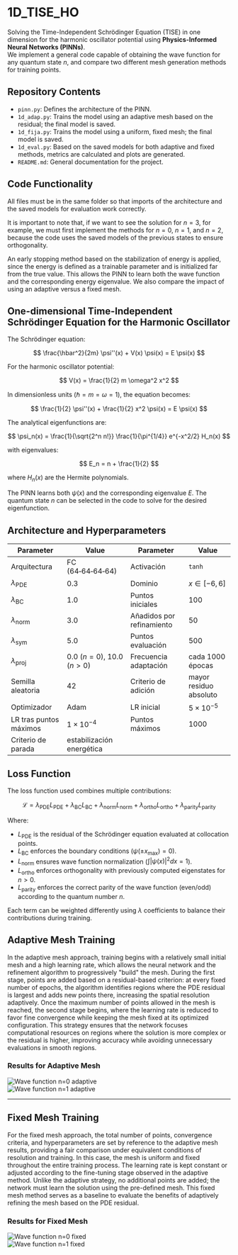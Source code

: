 # 1D_TISE_HO

Solving the Time-Independent Schrödinger Equation (TISE) in one dimension for the harmonic oscillator potential using **Physics-Informed Neural Networks (PINNs)**.  
We implement a general code capable of obtaining the wave function for any quantum state $n$, and compare two different mesh generation methods for training points.

## Repository Contents

- `pinn.py`: Defines the architecture of the PINN.
- `1d_adap.py`: Trains the model using an adaptive mesh based on the residual; the final model is saved.
- `1d_fija.py`: Trains the model using a uniform, fixed mesh; the final model is saved.
- `1d_eval.py`: Based on the saved models for both adaptive and fixed methods, metrics are calculated and plots are generated.
- `README.md`: General documentation for the project.

## Code Functionality

All files must be in the same folder so that imports of the architecture and the saved models for evaluation work correctly.  

It is important to note that, if we want to see the solution for $n = 3$, for example, we must first implement the methods for $n = 0$, $n = 1$, and $n = 2$, because the code uses the saved models of the previous states to ensure orthogonality.

An early stopping method based on the stabilization of energy is applied, since the energy is defined as a trainable parameter and is initialized far from the true value. This allows the PINN to learn both the wave function and the corresponding energy eigenvalue. We also compare the impact of using an adaptive versus a fixed mesh.

## One-dimensional Time-Independent Schrödinger Equation for the Harmonic Oscillator

The Schrödinger equation:

$$
\frac{\hbar^2}{2m} \psi''(x) + V(x) \psi(x) = E \psi(x)
$$

For the harmonic oscillator potential:

$$
V(x) = \frac{1}{2} m \omega^2 x^2
$$

In dimensionless units ($\hbar = m = \omega = 1$), the equation becomes:

$$
\frac{1}{2} \psi''(x) + \frac{1}{2} x^2 \psi(x) = E \psi(x)
$$

The analytical eigenfunctions are:

$$
\psi_n(x) = \frac{1}{\sqrt{2^n n!}} \frac{1}{\pi^{1/4}} e^{-x^2/2} H_n(x)
$$

with eigenvalues:

$$
E_n = n + \frac{1}{2}
$$

where $H_n(x)$ are the Hermite polynomials.

The PINN learns both $\psi(x)$ and the corresponding eigenvalue $E$. The quantum state $n$ can be selected in the code to solve for the desired eigenfunction.

## Architecture and Hyperparameters

| Parameter                     | Value                         | Parameter                     | Value                         |
|-------------------------------|-------------------------------|-------------------------------|-------------------------------|
| Arquitectura                  | FC (64‑64‑64‑64)             | Activación                     | `tanh`                        |
| $\lambda_{\text{PDE}}$        | 0.3                           | Dominio                        | $x \in [-6,6]$                |
| $\lambda_{\text{BC}}$         | 1.0                           | Puntos iniciales               | 100                            |
| $\lambda_{\text{norm}}$       | 3.0                           | Añadidos por refinamiento      | 50                             |
| $\lambda_{\text{sym}}$        | 5.0                           | Puntos evaluación              | 500                            |
| $\lambda_{\text{proj}}$       | 0.0 ($n=0$), 10.0 ($n>0$)   | Frecuencia adaptación          | cada 1000 épocas               |
| Semilla aleatoria             | 42                            | Criterio de adición            | mayor residuo absoluto         |
| Optimizador                   | Adam                          | LR inicial                      | $5 \times 10^{-5}$             |
| LR tras puntos máximos        | $1 \times 10^{-4}$            | Puntos máximos                 | 1000                           |
| Criterio de parada            | estabilización energética     |                               |                               |

## Loss Function

The loss function used combines multiple contributions:

$$
\mathcal{L} = \lambda_{\text{PDE}} L_{\text{PDE}} + \lambda_{\text{BC}} L_{\text{BC}} + \lambda_{\text{norm}} L_{\text{norm}} + \lambda_{\text{ortho}} L_{\text{ortho}} + \lambda_{\text{parity}} L_{\text{parity}}
$$

Where:

- $L_{\text{PDE}}$ is the residual of the Schrödinger equation evaluated at collocation points.  
- $L_{\text{BC}}$ enforces the boundary conditions ($\psi(\pm x_\text{max}) = 0$).  
- $L_{\text{norm}}$ ensures wave function normalization ($\int |\psi(x)|^2 dx = 1$).  
- $L_{\text{ortho}}$ enforces orthogonality with previously computed eigenstates for $n > 0$.  
- $L_{\text{parity}}$ enforces the correct parity of the wave function (even/odd) according to the quantum number $n$.

Each term can be weighted differently using $\lambda$ coefficients to balance their contributions during training.

## Adaptive Mesh Training

In the adaptive mesh approach, training begins with a relatively small initial mesh and a high learning rate, which allows the neural network and the refinement algorithm to progressively "build" the mesh. During the first stage, points are added based on a residual-based criterion: at every fixed number of epochs, the algorithm identifies regions where the PDE residual is largest and adds new points there, increasing the spatial resolution adaptively. Once the maximum number of points allowed in the mesh is reached, the second stage begins, where the learning rate is reduced to favor fine convergence while keeping the mesh fixed at its optimized configuration. This strategy ensures that the network focuses computational resources on regions where the solution is more complex or the residual is higher, improving accuracy while avoiding unnecessary evaluations in smooth regions.  



### Results for Adaptive Mesh

![Wave function n=0 adaptive](psi_n0_adap.png)  
![Wave function n=1 adaptive](psi_n1_adap.png)

---

## Fixed Mesh Training

For the fixed mesh approach, the total number of points, convergence criteria, and hyperparameters are set by reference to the adaptive mesh results, providing a fair comparison under equivalent conditions of resolution and training. In this case, the mesh is uniform and fixed throughout the entire training process. The learning rate is kept constant or adjusted according to the fine-tuning stage observed in the adaptive method. Unlike the adaptive strategy, no additional points are added; the network must learn the solution using the pre-defined mesh. This fixed mesh method serves as a baseline to evaluate the benefits of adaptively refining the mesh based on the PDE residual.


### Results for Fixed Mesh

![Wave function n=0 fixed](psi_n0_fija.png)  
![Wave function n=1 fixed](psi_n1_fija.png)
